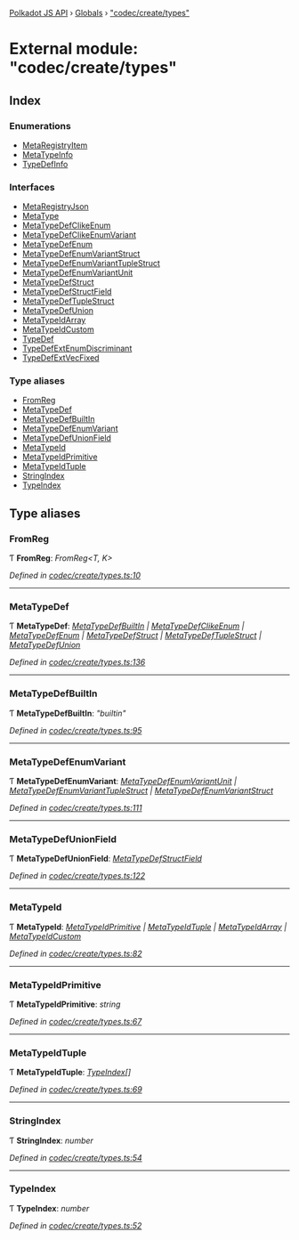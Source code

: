 [Polkadot JS API](../README.md) › [Globals](../globals.md) › ["codec/create/types"](_codec_create_types_.md)

# External module: "codec/create/types"

## Index

### Enumerations

* [MetaRegistryItem](../enums/_codec_create_types_.metaregistryitem.md)
* [MetaTypeInfo](../enums/_codec_create_types_.metatypeinfo.md)
* [TypeDefInfo](../enums/_codec_create_types_.typedefinfo.md)

### Interfaces

* [MetaRegistryJson](../interfaces/_codec_create_types_.metaregistryjson.md)
* [MetaType](../interfaces/_codec_create_types_.metatype.md)
* [MetaTypeDefClikeEnum](../interfaces/_codec_create_types_.metatypedefclikeenum.md)
* [MetaTypeDefClikeEnumVariant](../interfaces/_codec_create_types_.metatypedefclikeenumvariant.md)
* [MetaTypeDefEnum](../interfaces/_codec_create_types_.metatypedefenum.md)
* [MetaTypeDefEnumVariantStruct](../interfaces/_codec_create_types_.metatypedefenumvariantstruct.md)
* [MetaTypeDefEnumVariantTupleStruct](../interfaces/_codec_create_types_.metatypedefenumvarianttuplestruct.md)
* [MetaTypeDefEnumVariantUnit](../interfaces/_codec_create_types_.metatypedefenumvariantunit.md)
* [MetaTypeDefStruct](../interfaces/_codec_create_types_.metatypedefstruct.md)
* [MetaTypeDefStructField](../interfaces/_codec_create_types_.metatypedefstructfield.md)
* [MetaTypeDefTupleStruct](../interfaces/_codec_create_types_.metatypedeftuplestruct.md)
* [MetaTypeDefUnion](../interfaces/_codec_create_types_.metatypedefunion.md)
* [MetaTypeIdArray](../interfaces/_codec_create_types_.metatypeidarray.md)
* [MetaTypeIdCustom](../interfaces/_codec_create_types_.metatypeidcustom.md)
* [TypeDef](../interfaces/_codec_create_types_.typedef.md)
* [TypeDefExtEnumDiscriminant](../interfaces/_codec_create_types_.typedefextenumdiscriminant.md)
* [TypeDefExtVecFixed](../interfaces/_codec_create_types_.typedefextvecfixed.md)

### Type aliases

* [FromReg](_codec_create_types_.md#fromreg)
* [MetaTypeDef](_codec_create_types_.md#metatypedef)
* [MetaTypeDefBuiltIn](_codec_create_types_.md#metatypedefbuiltin)
* [MetaTypeDefEnumVariant](_codec_create_types_.md#metatypedefenumvariant)
* [MetaTypeDefUnionField](_codec_create_types_.md#metatypedefunionfield)
* [MetaTypeId](_codec_create_types_.md#metatypeid)
* [MetaTypeIdPrimitive](_codec_create_types_.md#metatypeidprimitive)
* [MetaTypeIdTuple](_codec_create_types_.md#metatypeidtuple)
* [StringIndex](_codec_create_types_.md#stringindex)
* [TypeIndex](_codec_create_types_.md#typeindex)

## Type aliases

###  FromReg

Ƭ **FromReg**: *FromReg<T, K>*

*Defined in [codec/create/types.ts:10](https://github.com/polkadot-js/api/blob/a207348c13/packages/types/src/codec/create/types.ts#L10)*

___

###  MetaTypeDef

Ƭ **MetaTypeDef**: *[MetaTypeDefBuiltIn](_codec_create_types_.md#metatypedefbuiltin) | [MetaTypeDefClikeEnum](../interfaces/_codec_create_types_.metatypedefclikeenum.md) | [MetaTypeDefEnum](../interfaces/_codec_create_types_.metatypedefenum.md) | [MetaTypeDefStruct](../interfaces/_codec_create_types_.metatypedefstruct.md) | [MetaTypeDefTupleStruct](../interfaces/_codec_create_types_.metatypedeftuplestruct.md) | [MetaTypeDefUnion](../interfaces/_codec_create_types_.metatypedefunion.md)*

*Defined in [codec/create/types.ts:136](https://github.com/polkadot-js/api/blob/a207348c13/packages/types/src/codec/create/types.ts#L136)*

___

###  MetaTypeDefBuiltIn

Ƭ **MetaTypeDefBuiltIn**: *"builtin"*

*Defined in [codec/create/types.ts:95](https://github.com/polkadot-js/api/blob/a207348c13/packages/types/src/codec/create/types.ts#L95)*

___

###  MetaTypeDefEnumVariant

Ƭ **MetaTypeDefEnumVariant**: *[MetaTypeDefEnumVariantUnit](../interfaces/_codec_create_types_.metatypedefenumvariantunit.md) | [MetaTypeDefEnumVariantTupleStruct](../interfaces/_codec_create_types_.metatypedefenumvarianttuplestruct.md) | [MetaTypeDefEnumVariantStruct](../interfaces/_codec_create_types_.metatypedefenumvariantstruct.md)*

*Defined in [codec/create/types.ts:111](https://github.com/polkadot-js/api/blob/a207348c13/packages/types/src/codec/create/types.ts#L111)*

___

###  MetaTypeDefUnionField

Ƭ **MetaTypeDefUnionField**: *[MetaTypeDefStructField](../interfaces/_codec_create_types_.metatypedefstructfield.md)*

*Defined in [codec/create/types.ts:122](https://github.com/polkadot-js/api/blob/a207348c13/packages/types/src/codec/create/types.ts#L122)*

___

###  MetaTypeId

Ƭ **MetaTypeId**: *[MetaTypeIdPrimitive](_codec_create_types_.md#metatypeidprimitive) | [MetaTypeIdTuple](_codec_create_types_.md#metatypeidtuple) | [MetaTypeIdArray](../interfaces/_codec_create_types_.metatypeidarray.md) | [MetaTypeIdCustom](../interfaces/_codec_create_types_.metatypeidcustom.md)*

*Defined in [codec/create/types.ts:82](https://github.com/polkadot-js/api/blob/a207348c13/packages/types/src/codec/create/types.ts#L82)*

___

###  MetaTypeIdPrimitive

Ƭ **MetaTypeIdPrimitive**: *string*

*Defined in [codec/create/types.ts:67](https://github.com/polkadot-js/api/blob/a207348c13/packages/types/src/codec/create/types.ts#L67)*

___

###  MetaTypeIdTuple

Ƭ **MetaTypeIdTuple**: *[TypeIndex](_codec_create_types_.md#typeindex)[]*

*Defined in [codec/create/types.ts:69](https://github.com/polkadot-js/api/blob/a207348c13/packages/types/src/codec/create/types.ts#L69)*

___

###  StringIndex

Ƭ **StringIndex**: *number*

*Defined in [codec/create/types.ts:54](https://github.com/polkadot-js/api/blob/a207348c13/packages/types/src/codec/create/types.ts#L54)*

___

###  TypeIndex

Ƭ **TypeIndex**: *number*

*Defined in [codec/create/types.ts:52](https://github.com/polkadot-js/api/blob/a207348c13/packages/types/src/codec/create/types.ts#L52)*
